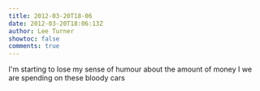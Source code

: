 ```yaml
---
title: 2012-03-20T18-06
date: 2012-03-20T18:06:13Z
author: Lee Turner
showtoc: false
comments: true
---
```


I'm starting to lose my sense of humour about the amount of money I we are spending on these bloody cars

